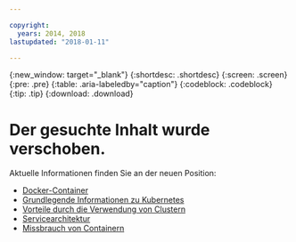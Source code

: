 ```yaml
---

copyright:
  years: 2014, 2018
lastupdated: "2018-01-11"

---
```


{:new_window: target="_blank"}
{:shortdesc: .shortdesc}
{:screen: .screen}
{:pre: .pre}
{:table: .aria-labeledby="caption"}
{:codeblock: .codeblock}
{:tip: .tip}
{:download: .download}


# Der gesuchte Inhalt wurde verschoben.

Aktuelle Informationen finden Sie an der neuen Position:
 - [Docker-Container](cs_tech.html#docker_containers)
 - [Grundlegende Informationen zu Kubernetes](cs_tech.html#kubernetes_basics)
 - [Vorteile durch die Verwendung von Clustern](cs_why.html#benefits)
 - [Servicearchitektur](cs_tech.html#architecture)
 - [Missbrauch von Containern](cs_why.html#terms)
